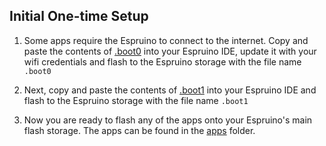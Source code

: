 ## Initial One-time Setup

 1. Some apps require the Espruino to connect to the internet. Copy and paste the contents of [.boot0](./.boot0) into your Espruino IDE, update it with your wifi credentials and flash to the Espruino storage with the file name ``.boot0``

 2. Next, copy and paste the contents of [.boot1](./.boot1) into your Espruino IDE and flash to the Espruino storage with the file name ``.boot1``

 3. Now you are ready to flash any of the apps onto your Espruino's main flash storage.  The apps can be found in the [apps](../apps) folder.